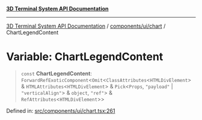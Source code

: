 [**3D Terminal System API Documentation**](../../../../README.md)

***

[3D Terminal System API Documentation](../../../../README.md) / [components/ui/chart](../README.md) / ChartLegendContent

# Variable: ChartLegendContent

> `const` **ChartLegendContent**: `ForwardRefExoticComponent`\<`Omit`\<`ClassAttributes`\<`HTMLDivElement`\> & `HTMLAttributes`\<`HTMLDivElement`\> & `Pick`\<`Props`, `"payload"` \| `"verticalAlign"`\> & `object`, `"ref"`\> & `RefAttributes`\<`HTMLDivElement`\>\>

Defined in: [src/components/ui/chart.tsx:261](https://github.com/Dicommunitas/ThreeJS_Terminal_3D/blob/badc3233eff8eb21985e1864af032399a617b0af/src/components/ui/chart.tsx#L261)
